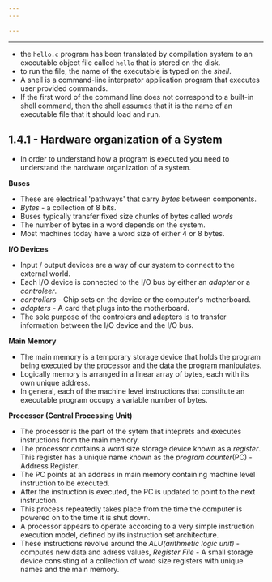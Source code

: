 ```yaml
---
---

---
```

---
- the `hello.c` program has been translated by compilation system to an executable object file called `hello` that is stored on the disk.
- to run the file, the name of the executable is typed on the _shell_.
- A shell is a command-line interprator application program that executes user provided commands.
- If the first word of the command line does not correspond to a built-in shell command, then the shell assumes that it is the name of an executable file that it should load and run.
## 1.4.1 - Hardware organization of a System
- In order to understand how a program is executed you need to understand the hardware organization of a system.

**Buses**
- These are electrical 'pathways' that carry _bytes_ between components.
- _Bytes_ - a collection of 8 bits.
- Buses typically transfer fixed size chunks of bytes called _words_
- The number of bytes in a word depends on the system.
- Most machines today have a word size of either 4 or 8 bytes.

**I/O Devices**
- Input / output devices are a way of our system to connect to the external world.
- Each I/O device is connected to the I/O bus by either an _adapter_ or a _controleer_.
- _controllers_ - Chip sets on the device or the computer's motherboard.
- _adapters_ - A card that plugs into the motherboard.
- The sole purpose of the controlers and adapters is to transfer information between the I/O device and the I/O bus.

**Main Memory**
- The main memory is a temporary storage device that holds the program being executed by the processor and the data the program manipulates.
- Logically memory is arranged in a linear array of bytes, each with its own unique address.
- In general, each of the machine level instructions that constitute an executable program occupy a variable number of bytes.

**Processor (Central Processing Unit)**
- The processor is the part of the sytem that inteprets and executes instructions from the main memory.
- The processor contains a word size storage device known as a _register_. This register has a unique name known as the _program counter_(PC) - Address Register.
- The PC points at an address in main memory containing machine level instruction to be executed.
- After the instruction is executed, the PC is updated to point to the next instruction.
- This process repeatedly takes place from the time the computer is powered on to the time it is shut down.
- A processor appears to operate according to a very simple instruction execution model, defined by its instruction set architecture.
- These instructions revolve around the _ALU(arithmetic logic unit)_ - computes new data and adress values, _Register File_ - A small storage device consisting of a collection of word size registers with unique names and the main memory.